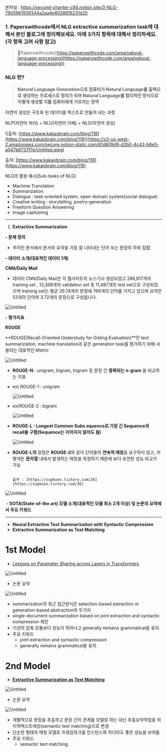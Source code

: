 본파일 : https://second-chanter-c94.notion.site/3-NLG-7905961939344a2aa4e8028816231d20
### 1. Paperswithcode에서 NLG extractive summarization task에 대해서 본인 블로그에 정리해보세요. 아래 3가지 항목에 대해서 정리하세요. (각 항목 고려 사항 참고)

> 🔗Paperswithcode([https://paperswithcode.com/area/natural-language-processing](https://paperswithcode.com/area/natural-language-processing))
> 

### NLG 란?

> ****Natural Language Generation으로 컴퓨터가 Natural Language를 출력으로 생성하는 프로세스로 정의가 되며 Natural Language를 합리적인 방식으로 어떻게 생성할 지를 컴퓨터에게 가르치는 영역****
> 

자연어 생성은 구조화 된 데이터를 텍스트로 만들어 내는 과정

NLP(자연어 처리) = NLU(자연어 이해) + NLG(자연어 생성)

![출처: [https://www.kakaobrain.com/blog/118](https://www.kakaobrain.com/blog/118)](https://s3-us-west-2.amazonaws.com/secure.notion-static.com/81d809d9-d2b0-4c43-b8e5-a047b6737f7e/Untitled.jpeg)

출처: [https://www.kakaobrain.com/blog/118](https://www.kakaobrain.com/blog/118)

NLG의 활용 예시(Sub-tasks of NLG)

- Machine Translation
- Summarization
- Dialogue : task-oriented system, open-domain system(social dialogue)
- Creative writing : storytelling, poetry-generation
- Freeform Question Answering
- Image captioning

---

 1) **Extractive Summarization**

**- 문제 정의**

- 주어진 문서에서 문서의 요약을 가장 잘 나타내는 단어 또는 문장의 하위 집합

**- 데이터 소개(대표적인 데이터 1개)**

****CNN/Daily Mail****

- 데이터 CNN/Daily Mail은 각 웹사이트의 뉴스기사 생성되었고 
286,817개의 training set , 13,368개의 validation set 및 11,487개의 test set으로 구성되었으며  training set는 평균 29.74개의 문장에 766개의 단어를 가지고 있으며 요약은 53개의 단어와 3.72개의 문장으로 구성됩니다.

![Untitled](https://s3-us-west-2.amazonaws.com/secure.notion-static.com/254c243b-ad9e-411d-a276-d19f69dadef6/Untitled.png)

**- 평가지표**

**ROUGE**

**ROUGE(Recall-Oriented Understudy for Gisting Evaluation)**란 text summarization, machine translation과 같은 generation task를 평가하기 위해 사용되는 대표적인 Metric

![Untitled](https://s3-us-west-2.amazonaws.com/secure.notion-static.com/91dac035-a717-4773-afaa-b1bb2b25711c/Untitled.png)

- **ROUGE-N** :  unigram, bigram, trigram 등 문장 간 **중복되는 n-gram** 을 비교하는 지표
- ex) ROUGE-1 : unigram
    
    ![Untitled](https://s3-us-west-2.amazonaws.com/secure.notion-static.com/21fc749d-f1e1-427a-b630-b0f2f7c00316/Untitled.png)
    
- ex)ROUGE-2 : bigram
    
    ![Untitled](https://s3-us-west-2.amazonaws.com/secure.notion-static.com/3e417e11-9f9f-4991-9bf2-5fafec37ee9f/Untitled.png)
    
- **ROUGE-L : Longest Common Subs equence로 가장 긴 Sequence의 recall을 구함(Sequence는 이어지지 않아도 됨)**
    
    ![Untitled](https://s3-us-west-2.amazonaws.com/secure.notion-static.com/6ab54af0-c571-4ff2-a0cd-753edd1a0573/Untitled.png)
    
- **ROUGE-L의** 장점은 **ROUGE-2**와 같이 단어들의 **연속적 매칭**을 요구하지 않고, 어떻게든 **문자열** 내에서 발생하는 매칭을 측정하기 때문에 보다 유연한 성능 비교가 가능

                                                                                      출처 : [https://supkoon.tistory.com/26](https://supkoon.tistory.com/26)

![Untitled](https://s3-us-west-2.amazonaws.com/secure.notion-static.com/f461336e-4d64-410d-81ac-356e7fd4eff1/Untitled.jpeg)

 **- SOTA(State-of-the art) 모델 소개(대표적인 모델 최소 2개 이상) 및 
   논문의 요약에서 주요 키워드**

---

- ****Neural Extractive Text Summarization with Syntactic Compression****
- ****Extractive Summarization as Text Matching****

# 1st Model

- [Lessons on Parameter Sharing across Layers in Transformers](https://paperswithcode.com/paper/lessons-on-parameter-sharing-across-layers-in)

![Untitled](https://s3-us-west-2.amazonaws.com/secure.notion-static.com/0ed48bbd-4f25-4ec1-8b4e-5e5c5330a26e/Untitled.png)

- 논문 요약

![Untitled](https://s3-us-west-2.amazonaws.com/secure.notion-static.com/1723414e-960a-4976-b63b-3c08b703c182/Untitled.png)

- summarization의 최근 접근방식은 selection-based extraction or generation-based abstraction의 두가지
- single-document summarization based on joint extraction and syntactic compression 제안
- 기성의 압축 모듈보다 성능이 뛰어나고 generally remains grammatical을 유지
- 주요 키워드
    - joint extraction and syntactic compression
    - generally remains grammatical을 유지

# 2nd Model

- ****[Extractive Summarization as Text Matching](https://paperswithcode.com/paper/extractive-summarization-as-text-matching)****

![Untitled](https://s3-us-west-2.amazonaws.com/secure.notion-static.com/0d716c01-2b14-4fe8-80cb-b1caec573184/Untitled.png)

- 논문 요약

![Untitled](https://s3-us-west-2.amazonaws.com/secure.notion-static.com/ae1244f5-e612-4e94-a13f-fbd70fd8df0a/Untitled.png)

- 개별적으로 문장을 추출하고 문장 간의 관계를 모델링 하는 대신 추출요약작업을 의미적텍스트매칭(semantic text matching)으로 변경
- 단순한 형태의 매칭 모델로 프레임워크를 인스턴스화 하더라도 좋은 성능을 보여줌
- 주요 키워드
    - semantic text matching
